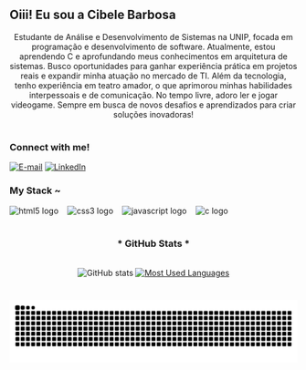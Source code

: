 ## Oiii! Eu sou a Cibele Barbosa 

<p align="center">Estudante de Análise e Desenvolvimento de Sistemas na UNIP, focada em programação e desenvolvimento de software. Atualmente, estou aprendendo C e aprofundando meus conhecimentos em arquitetura de sistemas. Busco oportunidades para ganhar experiência prática em projetos reais e expandir minha atuação no mercado de TI. Além da tecnologia, tenho experiência em teatro amador, o que aprimorou minhas habilidades interpessoais e de comunicação. No tempo livre, adoro ler e jogar videogame. Sempre em busca de novos desafios e aprendizados para criar soluções inovadoras!

#

<img align="right" alt="" height="180px" src="https://github.com/user-attachments/assets/b99f03c6-b211-4ea0-babe-cf884bc1f1b7">


<h3 align="left">Connect with me!</h3>

[![E-mail](https://img.shields.io/badge/-Email-000?style=for-the-badge&logo=microsoft-outlook&logoColor=FF00F6&color:FFF)](mailto:cibelebarbosa14@hotmail.com)
[![LinkedIn](https://img.shields.io/badge/-LinkedIn-000?style=for-the-badge&logo=linkedin&logoColor=FF00F6&color:FFF)](https://www.linkedin.com/in/cibele-barbosa-495929212/)

<h3 align="left">My Stack ~</h3>

<div align="left">
  <img src="https://cdn.jsdelivr.net/gh/devicons/devicon/icons/html5/html5-original.svg" height="25" alt="html5 logo"  />
  <img width="8" />
  <img src="https://cdn.jsdelivr.net/gh/devicons/devicon/icons/css3/css3-original.svg" height="25" alt="css3 logo"  />
  <img width="8" />
  <img src="https://cdn.jsdelivr.net/gh/devicons/devicon/icons/javascript/javascript-plain.svg" height="25" alt="javascript logo"  />
  <img width="8" />
  <img src="https://cdn.jsdelivr.net/gh/devicons/devicon/icons/c/c-original.svg" height="25" alt="c logo"  />
  <img width="8" />
</div>

#

<div style="text-align: center;" align="center">
  <h3>* GitHub Stats *</h3>
  <br>
  <img src="https://github-readme-stats-git-masterrstaa-rickstaa.vercel.app/api?username=ciibarbosa&hide_title=true&show_icons=true&include_all_commits=false&count_private=true&line_height=25&hide=issues&bg_color=000&title_color=FF00F6&text_color=FFF&border_radius=3&border_color=36123c&icon_color=FF00F6&theme=jolly" alt="GitHub stats">

  <a href="https://github.com/ciibarbosa/github-readme-stats">
    <img src="https://github-readme-stats-git-masterrstaa-rickstaa.vercel.app/api/top-langs/?username=ciibarbosa&line_height=10&card_width=290&layout=compact&hide_title=false&count_private=true&langs_count=4&show_icons=true&title_color=FF00F6&hide=html,scss,less&bg_color=000&text_color=8B8B8B&border_radius=3&border_color=561760&count_private=true" alt="Most Used Languages">
  </a>
</div>

#

<picture align="center">
  <source media="(prefers-color-scheme: dark)" srcset="https://raw.githubusercontent.com/ciibarbosa/ciibarbosa/output/github-contribution-grid-snake-dark.svg">
  <source media="(prefers-color-scheme: light)" srcset="https://raw.githubusercontent.com/ciibarbosa/ciibarbosa/output/github-contribution-grid-snake-dark.svg">
  <img align="center" alt="github contribution grid snake animation" src="https://raw.githubusercontent.com/ciibarbosa/ciibarbosa/output/github-contribution-grid-snake.svg">
</picture>
